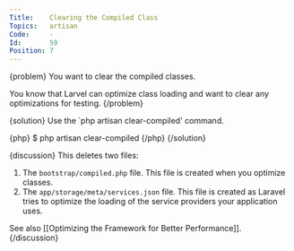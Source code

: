 ```yaml
---
Title:    Clearing the Compiled Class
Topics:   artisan
Code:     -
Id:       59
Position: 7
---
```


{problem}
You want to clear the compiled classes.

You know that Larvel can optimize class loading and want to clear any optimizations for testing.
{/problem}

{solution}
Use the `php artisan clear-compiled' command.

{php}
$ php artisan clear-compiled
{/php}
{/solution}

{discussion}
This deletes two files:

1. The `bootstrap/compiled.php` file. This file is created when you optimize classes.
2. The `app/storage/meta/services.json` file. This file is created as Laravel tries to optimize the loading of the service providers your application uses.

See also [[Optimizing the Framework for Better Performance]].
{/discussion}
